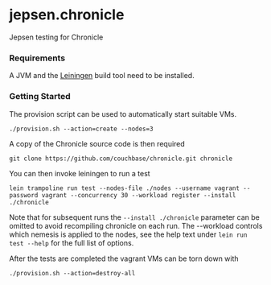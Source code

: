 # jepsen.chronicle

Jepsen testing for Chronicle

### Requirements

A JVM and the [Leiningen](https://leiningen.org/) build tool need to be
installed.

### Getting Started

The provision script can be used to automatically start suitable VMs.
```
./provision.sh --action=create --nodes=3
```

A copy of the Chronicle source code is then required
```
git clone https://github.com/couchbase/chronicle.git chronicle
```

You can then invoke leiningen to run a test
```
lein trampoline run test --nodes-file ./nodes --username vagrant --password vagrant --concurrency 30 --workload register --install ./chronicle
```
Note that for subsequent runs the `--install ./chronicle` parameter can be omitted to avoid recompiling chronicle on each run. The --workload controls which nemesis is applied to the nodes, see the help text under `lein run test --help` for the full list of options.

After the tests are completed the vagrant VMs can be torn down with
```
./provision.sh --action=destroy-all
```

